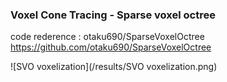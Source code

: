 ###  Voxel Cone Tracing - Sparse voxel octree 

code rederence :
otaku690/SparseVoxelOctree
https://github.com/otaku690/SparseVoxelOctree


![SVO voxelization](/results/SVO voxelization.png)



